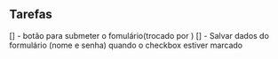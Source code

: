 ## Tarefas

[] - botão para submeter o fomulário(trocado por <Link>)
[] - Salvar dados do formulário (nome e senha) quando o checkbox estiver marcado